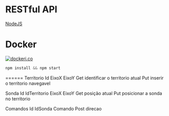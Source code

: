 RESTful API
===========

[NodeJS](https://nodej.org)

Docker
======
[![dockeri.co](http://dockeri.co/image/_/node)](https://registry.hub.docker.com/_/node/)
```javascript
npm install && npm start
```


======
Territorio
Id
EixoX
EixoY
	Get	identificar o territorio atual
	Put	inserir o territorio navegavel

Sonda
Id
IdTerritorio
EixoX
EixoY
	Get	posição atual
	Put	posicionar a sonda no territorio

Comandos
Id
IdSonda
Comando
	Post	direcao